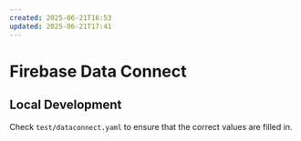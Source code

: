 ```yaml
---
created: 2025-06-21T16:53
updated: 2025-06-21T17:41
---
```

# Firebase Data Connect

## Local Development

Check `test/dataconnect.yaml` to ensure that the correct values are filled in.
